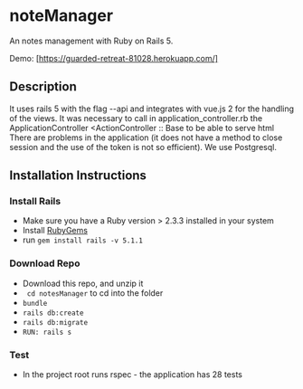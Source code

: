 # noteManager

An notes management with Ruby on Rails 5.

Demo: [https://guarded-retreat-81028.herokuapp.com/]

## Description
It uses rails 5 with the flag --api and integrates with vue.js 2 for the handling of the views.
It was necessary to call in application_controller.rb the ApplicationController <ActionController :: Base to be able to serve html
There are problems in the application (it does not have a method to close session and the use of the token is not so efficient). We use Postgresql.

## Installation Instructions

### Install Rails

* Make sure you have a Ruby version > 2.3.3 installed in your system
* Install [RubyGems](https://rubygems.org/pages/download)
* run ```gem install rails -v 5.1.1```

### Download Repo

* Download this repo, and unzip it
* ``` cd notesManager``` to cd into the folder
* ``` bundle ```
* ``` rails db:create ```
* ``` rails db:migrate ```
* ``` RUN: rails s ```

### Test
* In the project root runs rspec - the application has 28 tests
